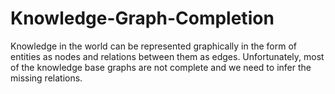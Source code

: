 # Knowledge-Graph-Completion

Knowledge in the world can be represented graphically in the form of entities as nodes and relations between them as edges. Unfortunately, most of the knowledge base graphs are not complete and we need to infer the missing relations.
